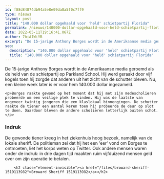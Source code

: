 ```yaml
---
id: f88d84074db94a5e8e09da8a5f0c7ff9
type: nieuws
layout: post
title: "140.000 dollar opgehaald voor 'held' schietpartij Florida"
permalink: /nieuws/140000-dollar-opgehaald-voor-held-schietpartij-florida/
date: 2022-05-11T19:16:41.067Z
author: 7biA1WiYB
excerpt: "De 15-jarige Anthony Borges wordt in de Amerikaanse media geroemd als de held van de schietpartij op Parkland School. Hij werd geraakt door vijf kogels toen hij zorgde dat anderen uit het zicht van de schutter bleven. Nu, een kleine week later is er voor hem 140.000 dollar ingezameld.  "
seo:
  description: "140.000 dollar opgehaald voor 'held' schietpartij Florida"
  title: "140.000 dollar opgehaald voor 'held' schietpartij Florida"
---
```

De 15-jarige Anthony Borges wordt in de Amerikaanse media geroemd als de held van de schietpartij op Parkland School. Hij werd geraakt door vijf kogels toen hij zorgde dat anderen uit het zicht van de schutter bleven. Nu, een kleine week later is er voor hem 140.000 dollar ingezameld.  

    <p>Borges raakte gewond op het moment dat hij met zijn medescholieren probeerde om een veilige plek te vinden. Hij was de laatste van ongeveer twintig jongeren die een klaslokaal binnengingen. De schutter raakte de tiener een aantal keren toen hij probeerde de deur op slot te doen. Daardoor bleven de andere scholieren letterlijk buiten schot.</p>
<h3>Indruk</h3>
<p>De gewonde tiener kreeg in het ziekenhuis hoog bezoek, namelijk van de lokale sheriff. De politieman zei dat hij het een 'eer' vond om Borges te ontmoeten, liet het korps weten op Twitter. Ook andere mensen waren onder de indruk: in drie dagen tijd maakten ruim vijfduizend mensen geld over om zijn operatie te betalen.</p>
<p><div class="media media-element-container media-default"><div id="file-532466" class="file file-document file-text-oembed">

        <h2 class="element-invisible"><a href="/files/broward-sheriff-1519113982">Broward Sheriff 1519113982</a></h2>
    
  
  <div class="content">
    
  </div>

  
</div>
</div>  

